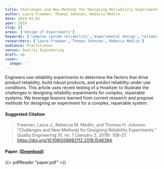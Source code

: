 ```yaml
---
title: Challenges and New Methods for Designing Reliability Experiments
author: Laura Freeman, Thomas Johnson, Rebecca Medlin
date: 2019-01-01
year: 2019
slug: []
areas: ['Design of Experiments']
keywords: ['complex system reliability','experimental design','reliability experiments','restricted randomization','power analysis']
researchers: ['Laura Freeman','Thomas Johnson','Rebecca Medlin']
audience: Practitioner
venues: Quality Engineering
draft: no
cover:
  image: ''
---
```




Engineers use reliability experiments to determine the factors that drive product reliability, build robust products, and predict reliability under use conditions. This article uses recent testing of a Howitzer to illustrate the challenges in designing reliability experiments for complex, repairable systems. We leverage lessons learned from current research and propose methods for designing an experiment for a complex, repairable system.

#### Suggested Citation
> Freeman, Laura J., Rebecca M. Medlin, and Thomas H. Johnson. “Challenges and New Methods for Designing Reliability Experiments.” Quality Engineering 31, no. 1 (January 2, 2019): 108–21. https://doi.org/10.1080/08982112.2018.1546394.



#### Paper: [[Download](paper.pdf)]
{{< pdfReader "paper.pdf" >}}


